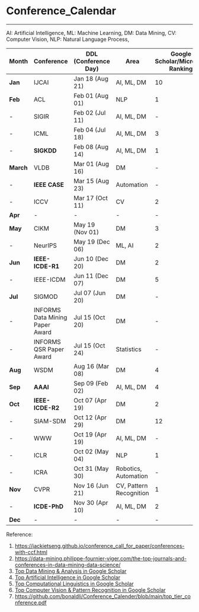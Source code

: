 # Conference_Calendar
----------------------------------------------
AI: Artificial Intelligence, ML: Machine Learning, DM: Data Mining, CV: Computer Vision, NLP: Natural Language Process, 

| Month | Conference | DDL (Conference Day) | Area | Google Scholar/Microsoft Ranking | CCF Ranking | Website |
| ----------- | ----------- | ----------- | ----------- | ----------- | ----------- | ----------- |
| **Jan** | IJCAI | Jan 18 (Aug 21) | AI, ML, DM | 10 | A | [icjai2022](https://www.ijcai.org/future_conferences) |
| **Feb** | ACL | Feb 01 (Aug 01) | NLP | 1 | A | [acl2021](https://2021.aclweb.org) |
| - | SIGIR | Feb 02 (Jul 11) | AI, ML, DM | - | A | [sigir2021](https://sigir.org/sigir2021/) |
| - | ICML  | Feb 04 (Jul 18) | AI, ML, DM | 3 | A | [icml2022](https://icml.cc/Conferences/FutureMeetings) |
| - | **SIGKDD**  | Feb 08 (Aug 14) | AI, ML, DM | 1 | A | [sigkdd2022](https://www.kdd.org/calls/view/call-for-bids-to-host-kdd-2022-and-later) |
| **March** | VLDB  | Mar 01 (Aug 16) | DM | - | A | [vldb2021](https://vldb.org/2021/) |
| - | **IEEE CASE**  | Mar 15 (Aug 23) | Automation | - | - | [case2021](https://case2021.sciencesconf.org/) |
| - | ICCV  | Mar 17 (Oct 11) | CV | 2 | A | [iccv2021](http://iccv2021.thecvf.com) |
| **Apr** | -  | - | - | - | - |
| **May** | CIKM  | May 19 (Nov 01) | DM | 3 | B | [ickm2021](https://www.cikm2021.org) |
| - | NeurIPS  | May 19 (Dec 06) | ML, AI | 2 | A+ | [nips2021](https://nips.cc/) |
| **Jun** | **IEEE-ICDE-R1**  | Jun 10 (Dec 20) | DM | 2 | A | [icde2021](https://icde2021.gr/) |
| - | IEEE-ICDM  | Jun 11 (Dec 07) | DM | 5 | B | [icdm2021](https://icdm2021.auckland.ac.nz/) |
| **Jul** | SIGMOD | Jul 07 (Jun 20) | DM | - | B | [sigmod2022](https://2021.sigmod.org/index.shtml) |
| - | INFORMS Data Mining Paper Award | Jul 15 (Oct 20) | DM | - | - | [informs-dm](https://connect.informs.org/data-mining/home) |
| - | INFORMS QSR Paper Award | Jul 15 (Oct 24) | Statistics | - | - | [informs-qsr](https://connect.informs.org/qsr/home) |
| **Aug** | WSDM  | Aug 16 (Mar 08) | DM | 4 | B | [wsdm2022](http://www.wsdm-conference.org/calls.php) |
| **Sep** | **AAAI**  | Sep 09 (Feb 02) | AI, ML, DM | 4 | A | [aaai2021](https://aaai.org/Conferences/AAAI-21) |
| **Oct** | **IEEE-ICDE-R2**  | Oct 07 (Apr 19) | DM | 2 | A | [icde2021](https://icde2021.gr/) |
| - | SIAM-SDM  | Oct 12 (Apr 29) | DM | 12 | B | [sdm2021](https://www.siam.org/conferences/cm/conference/sdm21) |
| - | WWW  | Oct 19 (Apr 19) | AI, ML, DM | - | A | [www2021](https://www2021.thewebconf.org/) |
| - | ICLR  | Oct 02 (May 04) | NLP | 1 | A | [iclr2021](https://iclr.cc/Conferences/2021) |
| - | ICRA  | Oct 31 (May 30) | Robotics, Automation | - | B | [icra2021](https://www.icra2022.org/) |
| **Nov** | CVPR  | Nov 16 (Jun 21) | CV, Pattern Recognition | 1 | A | [cvpr2021](http://cvpr2021.thecvf.com) |
| - | **ICDE-PhD**  | Nov 30 (Apr 10) | AI, ML, DM | 2 | A | [icde-phd2021](https://icde2021.gr/call-for-phd-symposium/) |
| **Dec** | -  | - | - | - | - |


Reference:
1. https://jackietseng.github.io/conference_call_for_paper/conferences-with-ccf.html
2. https://data-mining.philippe-fournier-viger.com/the-top-journals-and-conferences-in-data-mining-data-science/
3. [Top Data Mining & Analysis in Google Scholar](https://scholar.google.es/citations?view_op=top_venues&hl=en&vq=eng_datamininganalysis)
4. [Top Artificial Intelligence in Google Scholar](https://scholar.google.es/citations?view_op=top_venues&hl=en&vq=eng_artificialintelligence)
5. [Top Computational Linguistics in Google Scholar](https://scholar.google.com/citations?view_op=top_venues&hl=en&vq=eng_computationallinguistics)
6. [Top Computer Vision & Pattern Recognition  in Google Scholar](https://scholar.google.com/citations?view_op=top_venues&hl=en&vq=eng_computervisionpatternrecognition)
7. https://github.com/bonaldli/Conference_Calender/blob/main/top_tier_conference.pdf


